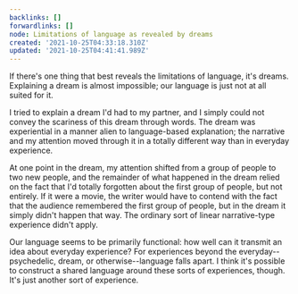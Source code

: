 ```yaml
---
backlinks: []
forwardlinks: []
node: Limitations of language as revealed by dreams
created: '2021-10-25T04:33:18.310Z'
updated: '2021-10-25T04:41:41.989Z'
---
```

If there's one thing that best reveals the limitations of language, it's dreams. Explaining a dream is almost impossible; our language is just not at all suited for it. 

I tried to explain a dream I'd had to my partner, and I simply could not convey the scariness of this dream through words. The dream was experiential in a manner alien to language-based explanation; the narrative and my attention moved through it in a totally different way than in everyday experience. 

At one point in the dream, my attention shifted from a group of people to two new people, and the remainder of what happened in the dream relied on the fact that I'd totally forgotten about the first group of people, but not entirely. If it were a movie, the writer would have to contend with the fact that the audience   remembered the first group of people, but in the dream it simply didn't happen that way. The ordinary sort of linear narrative-type experience didn't apply. 

Our language seems to be primarily functional: how well can it transmit an idea about everyday experience? For experiences beyond the everyday--psychedelic, dream, or otherwise--language falls apart. I think it's possible to construct a shared language around these sorts of experiences, though. It's just another sort of experience. 

